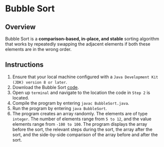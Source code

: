 # Bubble Sort

## Overview
Bubble Sort is a **comparison-based, in-place, and stable** sorting algorithm that works by repeatedly swapping the adjacent elements if both these elements are in the wrong order.

## Instructions
1. Ensure that your local machine configured with a `Java Development Kit (JDK) version 8 or later`.
2. Download the Bubble Sort [code](https://github.com/shumarb/learning/blob/main/sort/bubble-sort/BubbleSort.java).
3. Open up `terminal` and navigate to the location the code in `Step 2` is located.
4. Compile the program by entering `javac BubbleSort.java`.
5. Run the program by entering `java BubbleSort`.
6. The program creates an array randomly. The elements are of type `integer`. The number of elements range from `5 to 12`, and the value elements range from `-100 to 100`. The program displays the array before the sort, the relevant steps during the sort, the array after the sort, and the side-by-side comparison of the array before and after the sort.
